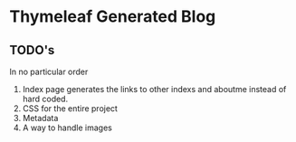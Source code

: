 # Thymeleaf Generated Blog

## TODO's

In no particular order

1. Index page generates the links to other indexs and aboutme instead of hard coded.
2. CSS for the entire project
3. Metadata
4. A way to handle images